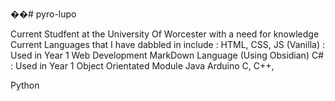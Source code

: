 ��# pyro-lupo

Current Studfent at the University Of Worcester with a need for knowledge
Current Languages that I have dabbled in include :
HTML, CSS, JS (Vanilla) : Used in Year 1 Web Development
MarkDown Language (Using Obsidian)
C# : Used in Year 1 Object Orientated Module
Java
Arduino
C, C++,

Python
